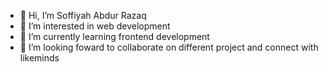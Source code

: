 - 👋 Hi, I’m Soffiyah Abdur Razaq
- 👀 I’m interested in web development
- 🌱 I’m currently learning frontend development
- 💞️ I’m looking foward to collaborate on different project and connect with likeminds
  

<!---
SamTech13/SamTech13 is a ✨ special ✨ repository because its `README.md` (this file) appears on your GitHub profile.
You can click the Preview link to take a look at your changes.
--->
